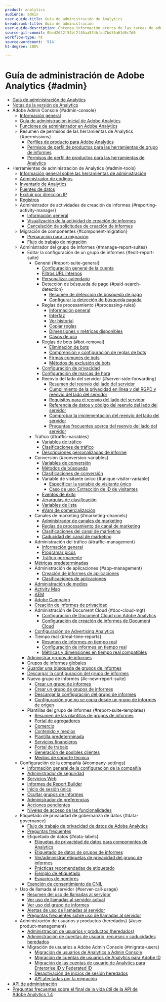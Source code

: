 ```yaml
---
product: analytics
audience: admin
user-guide-title: Guía de administración de Analytics
breadcrumb-title: Guía de administración
user-guide-description: Obtenga información acerca de las tareas de administración de Analytics, como la gestión de usuarios y productos en Experience Cloud Admin Console, la configuración de grupos de informes y mucho más.
source-git-commit: 0bed2622f54bf2f46aa57dbfad7bd55a61d6c7d0
workflow-type: ht
source-wordcount: '514'
ht-degree: 100%

---
```



# Guía de administración de Adobe Analytics {#admin}

+ [Guía de administración de Analytics](home.md)
+ [Notas de la versión de Analytics](https://experienceleague.adobe.com/docs/analytics/release-notes/latest.html?lang=es)
+ Adobe Admin Console {#admin-console}
   + [Información general](admin-console/home.md)
   + [Guía de administración inicial de Adobe Analytics](admin-console/first-admin-guide.md)
   + [Funciones de administrador en Adobe Analytics](admin-console/admin-roles-in-analytics.md)
   + Resumen de permisos de las herramientas de Analytics {#permissions}
      + [Perfiles de producto para Adobe Analytics](admin-console/permissions/product-profile.md)
      + [Permisos de perfil de productos para las herramientas de grupo de informes](admin-console/permissions/report-suite-tools.md)
      + [Permisos de perfil de productos para las herramientas de Analytics](admin-console/permissions/analytics-tools.md)
+ Herramientas de administración de Analytics {#admin-tools}
   + [Información general sobre las herramientas de administración](admin/c-admin-tools.md)
   + [Administrador de códigos](admin/code-manager-admin.md)
   + [Inventario de Analytics](admin/analytics-inventory.md)
   + [Fuentes de datos](admin/data-sources.md)
   + [Excluir por dirección IP](admin/exclude-ip.md)
   + [Registros](admin/logs.md)
   + Administrador de actividades de creación de informes {#reporting-activity-manager}
      + [Información general](admin/reporting-activity-manager/reporting-activity-overview.md)
      + [Visualización de la actividad de creación de informes](admin//reporting-activity-manager/reporting-activity.md)
      + [Cancelación de solicitudes de creación de informes](admin/reporting-activity-manager/reporting-activity-cancel-requests.md)
   + Migración de componentes {#component-migration}
      + [Preparación para la migración](admin/component-migration/prepare-component-migration.md)
      + [Flujo de trabajo de migración](admin/component-migration/component-migration.md)
   + Administrador del grupo de informes {#manage-report-suites}
      + Editar la configuración de un grupo de informes {#edit-report-suite}
         + General {#report-suite-general}
            + [Configuración general de la cuenta](admin/c-manage-report-suites/c-edit-report-suites/general/general-acct-settings-admin.md)
            + [Filtros URL internos](admin/c-manage-report-suites/c-edit-report-suites/general/internal-url-filter-admin.md)
            + [Personalizar calendario](admin/c-manage-report-suites/c-edit-report-suites/general/custom-calendar.md)
            + Detección de búsqueda de pago {#paid-search-detection}
               + [Resumen de detección de búsqueda de pago](admin/c-manage-report-suites/c-edit-report-suites/general/paid-search-detection/paid-search-detection.md)
               + [Configurar la detección de búsqueda pagada](admin/c-manage-report-suites/c-edit-report-suites/general/paid-search-detection/t-paid-search-detection.md)
            + Reglas de procesamiento {#processing-rules}
               + [Información general](admin/c-manage-report-suites/c-edit-report-suites/general/processing-rules/pr-overview.md)
               + [Interfaz](admin/c-manage-report-suites/c-edit-report-suites/general/processing-rules/pr-interface.md)
               + [Ver historial](admin/c-manage-report-suites/c-edit-report-suites/general/processing-rules/pr-view-history.md)
               + [Copiar reglas](admin/c-manage-report-suites/c-edit-report-suites/general/processing-rules/pr-copy.md)
               + [Dimensiones y métricas disponibles](admin/c-manage-report-suites/c-edit-report-suites/general/processing-rules/pr-variables.md)
               + [Casos de uso](admin/c-manage-report-suites/c-edit-report-suites/general/processing-rules/pr-use-cases.md)
            + Reglas de bots {#bot-removal}
               + [Eliminación de bots](admin/c-manage-report-suites/c-edit-report-suites/general/bot-removal/bot-removal.md)
               + [Comprensión y configuración de reglas de bots](admin/c-manage-report-suites/c-edit-report-suites/general/bot-removal/bot-rules.md)
               + [Firmas comunes de bots](admin/c-manage-report-suites/c-edit-report-suites/general/bot-removal/bot-signatures.md)
               + [Métodos de exclusión de bots](admin/c-manage-report-suites/c-edit-report-suites/general/bot-removal/bot-exclusion-methods.md)
            + [Configuración de privacidad](admin/c-manage-report-suites/c-edit-report-suites/general/privacy-settings.md)
            + [Configuración de marcas de hora](admin/c-manage-report-suites/c-edit-report-suites/general/timestamp-optional.md)
            + Reenvío del lado del servidor {#server-side-forwarding}
               + [Resumen del reenvío del lado del servidor](admin/c-manage-report-suites/c-edit-report-suites/general/c-server-side-forwarding/ssf.md)
               + [Cumplimiento de la privacidad en línea y del RGPD y reenvío del lado del servidor](admin/c-manage-report-suites/c-edit-report-suites/general/c-server-side-forwarding/ssf-gdpr.md)
               + [Requisitos para el reenvío del lado del servidor](admin/c-manage-report-suites/c-edit-report-suites/general/c-server-side-forwarding/ssf-requirements.md)
               + [Referencia de datos y código del reenvío del lado del servidor](admin/c-manage-report-suites/c-edit-report-suites/general/c-server-side-forwarding/ssf-reference.md)
               + [Comprobar la implementación del reenvío del lado del servidor](admin/c-manage-report-suites/c-edit-report-suites/general/c-server-side-forwarding/ssf-verify.md)
               + [Preguntas frecuentes acerca del reenvío del lado del servidor](admin/c-manage-report-suites/c-edit-report-suites/general/c-server-side-forwarding/ssf-faq.md)
         + Tráfico {#traffic-variables}
            + [Variables de tráfico](admin/c-manage-report-suites/c-edit-report-suites/c-traffic-variables/traffic-var.md)
            + [Clasificaciones de tráfico](admin/c-manage-report-suites/c-edit-report-suites/c-traffic-variables/traffic-classifications.md)
            + [Descripciones personalizadas de informe](admin/c-manage-report-suites/c-edit-report-suites/c-traffic-variables/custom-desc-admin.md)
         + Conversión {#conversion-variables}
            + [Variables de conversión](admin/c-manage-report-suites/c-edit-report-suites/conversion-var-admin/conversion-var-admin.md)
            + [Métodos de búsqueda](admin/c-manage-report-suites/c-edit-report-suites/conversion-var-admin/finding-methods.md)
            + [Clasificaciones de conversión](admin/c-manage-report-suites/c-edit-report-suites/conversion-var-admin/conversion-classifications.md)
            + Variable de visitante único {#unique-visitor-variable}
               + [Especificar la variable de visitante único](admin/c-manage-report-suites/c-edit-report-suites/conversion-var-admin/unique-visitor-variable-admin/t-unique-visitor-variable.md)
               + [Caso de uso: Extracción de ID de visitantes](admin/c-manage-report-suites/c-edit-report-suites/conversion-var-admin/unique-visitor-variable-admin/extract-visitorids-usecase.md)
            + [Eventos de éxito](admin/c-manage-report-suites/c-edit-report-suites/conversion-var-admin/c-success-events/success-event.md)
            + [Jerarquías de clasificación](admin/c-manage-report-suites/c-edit-report-suites/conversion-var-admin/classification-hierarchies.md)
            + [Variables de lista](admin/c-manage-report-suites/c-edit-report-suites/conversion-var-admin/list-var-admin.md)
            + [eVars de comercialización](admin/c-manage-report-suites/c-edit-report-suites/conversion-var-admin/merchandising-evars.md)
         + Canales de marketing {#marketing-channels}
            + [Administrador de canales de marketing](admin/c-manage-report-suites/c-edit-report-suites/marketing-channels/c-channels.md)
            + [Reglas de procesamiento de canal de marketing](admin/c-manage-report-suites/c-edit-report-suites/marketing-channels/c-rules.md)
            + [Clasificaciones del canal de marketing](admin/c-manage-report-suites/c-edit-report-suites/marketing-channels/classifications-mchannel.md)
            + [Caducidad del canal de marketing](admin/c-manage-report-suites/c-edit-report-suites/marketing-channels/visitor-engagement.md)
         + Administración del tráfico {#traffic-management}
            + [Información general](admin/c-manage-report-suites/c-edit-report-suites/c-traffic-management/traffic-management.md)
            + [Programar picos](admin/c-manage-report-suites/c-edit-report-suites/c-traffic-management/t-traffic-schedule-spike.md)
            + [Tráfico permanente](admin/c-manage-report-suites/c-edit-report-suites/c-traffic-management/t-traffic-permanent.md)
         + [Métricas predeterminadas](admin/c-manage-report-suites/c-edit-report-suites/default-metrics.md)
         + Administración de aplicaciones {#app-management}
            + [Creación de informes de aplicaciones](admin/c-manage-report-suites/c-edit-report-suites/app-reporting.md)
            + [Clasificaciones de aplicaciones](admin/c-manage-report-suites/c-edit-report-suites/app-classifications.md)
         + [Administración de medios](admin/c-manage-report-suites/c-edit-report-suites/media-management.md)
         + [Activity Map](admin/c-manage-report-suites/c-edit-report-suites/activity-map.md)
         + [AEM](admin/c-manage-report-suites/c-edit-report-suites/adobe-experience-manager.md)
         + [Adobe Campaign](admin/c-manage-report-suites/c-edit-report-suites/adobe-campaign.md)
         + [Creación de informes de privacidad](admin/c-manage-report-suites/c-edit-report-suites/privacy-reporting.md)
         + Administración de Document Cloud {#doc-cloud-mgt}
            + [Configuración de Document Cloud con Adobe Analytics](admin/c-manage-report-suites/c-edit-report-suites/document-cloud-mgt.md)
            + [Configuración de creación de informes de Document Cloud](admin/c-manage-report-suites/c-edit-report-suites/document-cloud-config.md)
         + [Configuración de Advertising Analytics](admin/c-manage-report-suites/c-edit-report-suites/advertising-analytics-config.md)
         + Tiempo real {#real-time-reports}
            + [Resumen de informes en tiempo real](admin/c-manage-report-suites/c-edit-report-suites/realtime/realtime.md)
            + [Configuración de informes en tiempo real](admin/c-manage-report-suites/c-edit-report-suites/realtime/t-realtime-admin.md)
            + [Métricas y dimensiones en tiempo real compatibles](admin/c-manage-report-suites/c-edit-report-suites/realtime/realtime-metrics.md)
      + [Administrar grupos de informes](admin/c-manage-report-suites/report-suites-admin.md)
      + [Grupos de informes globales](admin/c-manage-report-suites/rollup-report-suite.md)
      + [Guardar una búsqueda de grupos de informes](admin/c-manage-report-suites/t-report-suite-saved-search.md)
      + [Descargar la configuración del grupo de informes](admin/c-manage-report-suites/t-download-rs-settings.md)
      + Nuevo grupo de informes {#c-new-report-suite}
         + [Crear un grupo de informes](admin/c-manage-report-suites/c-new-report-suite/t-create-a-report-suite.md)
         + [Crear un grupo de grupos de informes](admin/c-manage-report-suites/c-new-report-suite/t-create-rs-group.md)
         + [Descargar la configuración del grupo de informes](admin/c-manage-report-suites/c-new-report-suite/new-report-suite.md)
         + [Configuración que no se copia desde un grupo de informes de origen](admin/c-manage-report-suites/c-new-report-suite/settings-not-copied-from-rs.md)
      + Plantillas del grupo de informes {#report-suite-templates}
         + [Resumen de las plantillas de grupos de informes](admin/c-manage-report-suites/c-report-suite-templates/report-suite-templates.md)
         + [Portal de agregadores](admin/c-manage-report-suites/c-report-suite-templates/aggregator-portal.md)
         + [Comercio](admin/c-manage-report-suites/c-report-suite-templates/commerce-admin.md)
         + [Contenido y medios](admin/c-manage-report-suites/c-report-suite-templates/content-media.md)
         + [Plantilla predeterminada](admin/c-manage-report-suites/c-report-suite-templates/default-rs-template.md)
         + [Servicios financieros](admin/c-manage-report-suites/c-report-suite-templates/financial-services.md)
         + [Portal de trabajo](admin/c-manage-report-suites/c-report-suite-templates/job-portal.md)
         + [Generación de posibles clientes](admin/c-manage-report-suites/c-report-suite-templates/lead-generation.md)
         + [Medios de soporte técnico](admin/c-manage-report-suites/c-report-suite-templates/support-media.md)
   + Configuración de la compañía {#company-settings}
      + [Información general de la configuración de la compañía](admin/company/c-company-settings.md)
      + [Administrador de seguridad](admin/company/security-manager.md)
      + [Servicios Web](admin/company/web-services-admin.md)
      + [Informes de Report Builder](admin/company/report-builder-reports-admin.md)
      + [Inicio de sesión único](admin/company/single-signon-admin.md)
      + [Ocultar grupos de informes](admin/company/c-hide-report-suites.md)
      + [Administrador de preferencias](admin/company/preferences-manager.md)
      + [Acciones pendientes](admin/company/pending-actions-admin.md)
      + [Niveles de acceso de las funcionalidades](admin/company/feature-access-levels.md)
   + Etiquetado de privacidad de gobernanza de datos {#data-governance}
      + [Flujo de trabajo de privacidad de datos de Adobe Analytics](admin/c-data-governance/an-gdpr-workflow.md)
      + [Preguntas frecuentes](admin/c-data-governance/gdpr-faq.md)
      + Etiquetado de datos {#data-labels}
         + [Etiquetas de privacidad de datos para componentes de Analytics](admin/c-data-governance/data-labeling/gdpr-labels.md)
         + [Etiquetado de datos de grupos de informes](admin/c-data-governance/data-labeling/gdpr-setup-reportsuite.md)
         + [Ver/administrar etiquetas de privacidad del grupo de informes](admin/c-data-governance/data-labeling/gdpr-view-settings.md)
         + [Prácticas recomendadas de etiquetado](admin/c-data-governance/data-labeling/gdpr-analytics-ids.md)
         + [Ejemplo de etiquetado](admin/c-data-governance/data-labeling/gdpr-labeling-example.md)
         + [Espacios de nombres](admin/c-data-governance/data-labeling/gdpr-namespaces.md)
      + [Exención de consentimiento de CNIL](admin/c-data-governance/cnil-consent-exemption.md)
   + Uso de llamada al servidor {#server-call-usage}
      + [Resumen del uso de llamadas al servidor](admin/c-server-call-usage/overage-overview.md)
      + [Ver uso de llamadas al servidor actual](admin/c-server-call-usage/server-call-usage-dashboard.md)
      + [Ver uso del grupo de informes](admin/c-server-call-usage/report-suite-usage.md)
      + [Alertas de uso de llamadas al servidor](admin/c-server-call-usage/scu-alerts.md)
      + [Preguntas frecuentes sobre uso de llamadas al servidor](admin/c-server-call-usage/overage-faq.md)
   + Administración de usuarios y productos (heredados) {#user-product-management}
      + [Administración de usuarios y productos (heredados)](admin/user-management2/user-management.md)
      + [Administración de cuentas de usuario, recursos y caducidades heredados](admin/user-management2/users-assets.md)
      + Migración de usuarios a Adobe Admin Console {#migrate-users}
         + [Migración de usuarios de Analytics a Admin Console](admin/user-management2/user-migration/c-migration-tool.md)
         + [Migración de cuentas de usuarios de Analytics para Adobe ID](admin/user-management2/user-migration/t-migrate-users.md)
         + [Migración de las cuentas de usuario de Analytics para Enterprise ID y Federated ID](admin/user-management2/user-migration/migrate-enterprise.md)
         + [Desactivación de inicios de sesión heredados](admin/user-management2/user-migration/t-disable-legacy-login.md)
         + [API afectadas por la migración](admin/user-management2/user-migration/developer.md)
+ [API de administración](c-admin-api/c-admin-api.md)
+ [Preguntas frecuentes sobre el final de la vida útil de la API de Adobe Analytics 1.4](c-admin-api/c-admin-14-api-eol.md)


